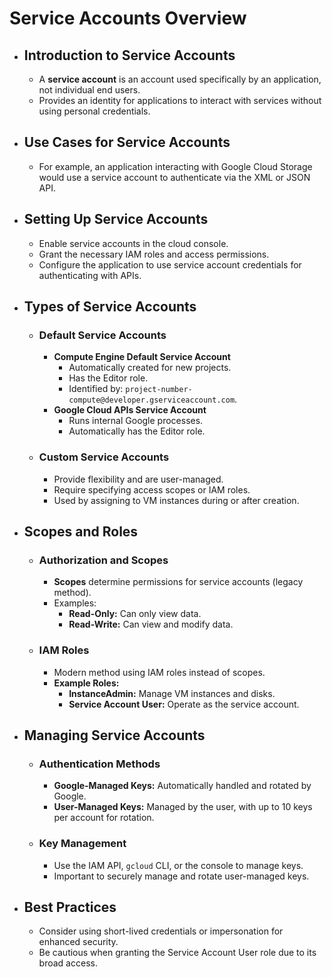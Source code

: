 # Service Accounts Overview

- ## **Introduction to Service Accounts**
  - A **service account** is an account used specifically by an application, not individual end users.
  - Provides an identity for applications to interact with services without using personal credentials.

- ## **Use Cases for Service Accounts**
  - For example, an application interacting with Google Cloud Storage would use a service account to authenticate via the XML or JSON API.

- ## **Setting Up Service Accounts**
  - Enable service accounts in the cloud console.
  - Grant the necessary IAM roles and access permissions.
  - Configure the application to use service account credentials for authenticating with APIs.

- ## **Types of Service Accounts**
  - ### **Default Service Accounts**
    - **Compute Engine Default Service Account**
      - Automatically created for new projects.
      - Has the Editor role.
      - Identified by: `project-number-compute@developer.gserviceaccount.com`.
    - **Google Cloud APIs Service Account**
      - Runs internal Google processes.
      - Automatically has the Editor role.
  
  - ### **Custom Service Accounts**
    - Provide flexibility and are user-managed.
    - Require specifying access scopes or IAM roles.
    - Used by assigning to VM instances during or after creation.

- ## **Scopes and Roles**
  - ### **Authorization and Scopes**
    - **Scopes** determine permissions for service accounts (legacy method).
    - Examples:
      - **Read-Only:** Can only view data.
      - **Read-Write:** Can view and modify data.
  
  - ### **IAM Roles**
    - Modern method using IAM roles instead of scopes.
    - **Example Roles:**
      - **InstanceAdmin:** Manage VM instances and disks.
      - **Service Account User:** Operate as the service account.

- ## **Managing Service Accounts**
  - ### **Authentication Methods**
    - **Google-Managed Keys:** Automatically handled and rotated by Google.
    - **User-Managed Keys:** Managed by the user, with up to 10 keys per account for rotation.

  - ### **Key Management**
    - Use the IAM API, `gcloud` CLI, or the console to manage keys.
    - Important to securely manage and rotate user-managed keys.

- ## **Best Practices**
  - Consider using short-lived credentials or impersonation for enhanced security.
  - Be cautious when granting the Service Account User role due to its broad access.
